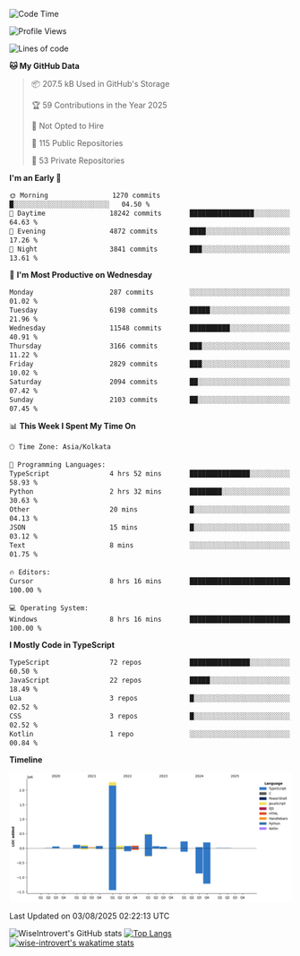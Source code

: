 <!--START_SECTION:waka-->
![Code Time](http://img.shields.io/badge/Code%20Time-2%2C423%20hrs%2022%20mins-blue)

![Profile Views](http://img.shields.io/badge/Profile%20Views-0-blue)

![Lines of code](https://img.shields.io/badge/From%20Hello%20World%20I%27ve%20Written-4.0%20million%20lines%20of%20code-blue)

**🐱 My GitHub Data** 

> 📦 207.5 kB Used in GitHub's Storage 
 > 
> 🏆 59 Contributions in the Year 2025
 > 
> 🚫 Not Opted to Hire
 > 
> 📜 115 Public Repositories 
 > 
> 🔑 53 Private Repositories 
 > 
**I'm an Early 🐤** 

```text
🌞 Morning                1270 commits        █░░░░░░░░░░░░░░░░░░░░░░░░   04.50 % 
🌆 Daytime                18242 commits       ████████████████░░░░░░░░░   64.63 % 
🌃 Evening                4872 commits        ████░░░░░░░░░░░░░░░░░░░░░   17.26 % 
🌙 Night                  3841 commits        ███░░░░░░░░░░░░░░░░░░░░░░   13.61 % 
```
📅 **I'm Most Productive on Wednesday** 

```text
Monday                   287 commits         ░░░░░░░░░░░░░░░░░░░░░░░░░   01.02 % 
Tuesday                  6198 commits        █████░░░░░░░░░░░░░░░░░░░░   21.96 % 
Wednesday                11548 commits       ██████████░░░░░░░░░░░░░░░   40.91 % 
Thursday                 3166 commits        ███░░░░░░░░░░░░░░░░░░░░░░   11.22 % 
Friday                   2829 commits        ███░░░░░░░░░░░░░░░░░░░░░░   10.02 % 
Saturday                 2094 commits        ██░░░░░░░░░░░░░░░░░░░░░░░   07.42 % 
Sunday                   2103 commits        ██░░░░░░░░░░░░░░░░░░░░░░░   07.45 % 
```


📊 **This Week I Spent My Time On** 

```text
🕑︎ Time Zone: Asia/Kolkata

💬 Programming Languages: 
TypeScript               4 hrs 52 mins       ███████████████░░░░░░░░░░   58.93 % 
Python                   2 hrs 32 mins       ████████░░░░░░░░░░░░░░░░░   30.63 % 
Other                    20 mins             █░░░░░░░░░░░░░░░░░░░░░░░░   04.13 % 
JSON                     15 mins             █░░░░░░░░░░░░░░░░░░░░░░░░   03.12 % 
Text                     8 mins              ░░░░░░░░░░░░░░░░░░░░░░░░░   01.75 % 

🔥 Editors: 
Cursor                   8 hrs 16 mins       █████████████████████████   100.00 % 

💻 Operating System: 
Windows                  8 hrs 16 mins       █████████████████████████   100.00 % 
```

**I Mostly Code in TypeScript** 

```text
TypeScript               72 repos            ███████████████░░░░░░░░░░   60.50 % 
JavaScript               22 repos            █████░░░░░░░░░░░░░░░░░░░░   18.49 % 
Lua                      3 repos             █░░░░░░░░░░░░░░░░░░░░░░░░   02.52 % 
CSS                      3 repos             █░░░░░░░░░░░░░░░░░░░░░░░░   02.52 % 
Kotlin                   1 repo              ░░░░░░░░░░░░░░░░░░░░░░░░░   00.84 % 
```



**Timeline**

![Lines of Code chart](https://raw.githubusercontent.com/wise-introvert/wise-introvert/master/assets/bar_graph.png)


 Last Updated on 03/08/2025 02:22:13 UTC
<!--END_SECTION:waka-->

![WiseIntrovert's GitHub stats](https://github-readme-stats.vercel.app/api?username=wise-introvert&count_private=true&show_icons=true)
[![Top Langs](https://github-readme-stats.vercel.app/api/top-langs/?username=wise-introvert&langs_count=10)](https://github.com/anuraghazra/github-readme-stats)
[![wise-introvert's wakatime stats](https://github-readme-stats.vercel.app/api/wakatime?username=wiseintrovert)](https://github.com/anuraghazra/github-readme-stats)
